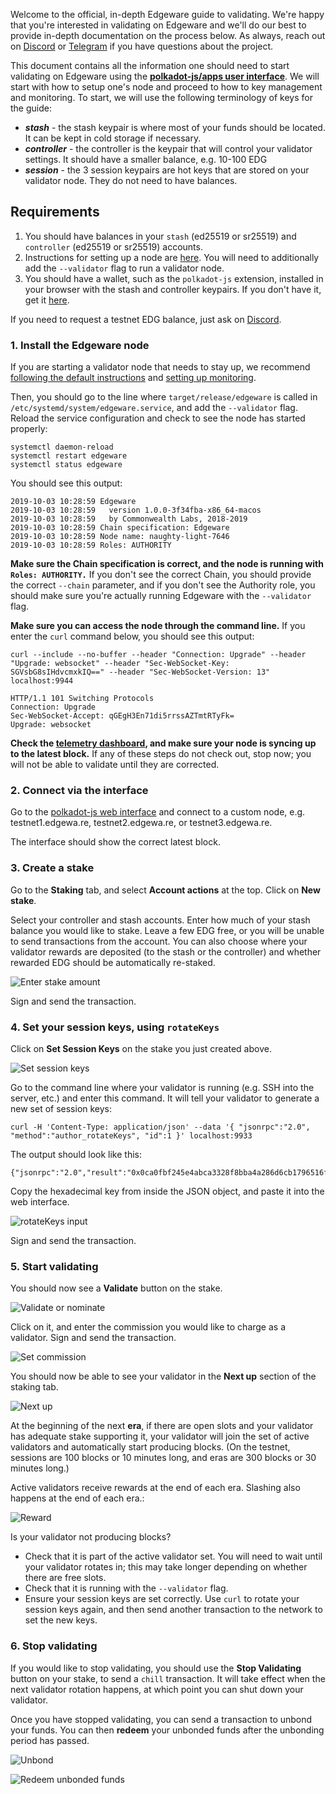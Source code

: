 Welcome to the official, in-depth Edgeware guide to validating. We're happy that you're interested in validating on Edgeware and we'll do our best to provide in-depth documentation on the process below. As always, reach out on [Discord](https://discord.gg/CJRfb3) or [Telegram](https://t.me/heyedgeware) if you have questions about the project.

This document contains all the information one should need to start validating on Edgeware using the [**polkadot-js/apps user interface**](https://polkadot.js.org/apps/#/). We will start with how to setup one's node and proceed to how to key management and monitoring. To start, we will use the following terminology of keys for the guide:

- ***stash*** - the stash keypair is where most of your funds should be located. It can be kept in cold storage if necessary.
- ***controller*** - the controller is the keypair that will control your validator settings. It should have a smaller balance, e.g. 10-100 EDG
- ***session*** - the 3 session keypairs are hot keys that are stored on your validator node. They do not need to have balances.

## Requirements

1. You should have balances in your `stash` (ed25519 or sr25519) and `controller` (ed25519 or sr25519) accounts.
2.  Instructions for setting up a node are [here](https://github.com/hicommonwealth/edgeware-node/wiki/Setting-up-a-Node). You will need to additionally add the `--validator` flag to run a validator node.
3. You should have a wallet, such as the `polkadot-js` extension, installed in your browser with the stash and controller keypairs. If you don't have it, get it [here](https://github.com/polkadot-js/extension).

If you need to request a testnet EDG balance, just ask on [Discord](1).

### 1. Install the Edgeware node

If you are starting a validator node that needs to stay up, we recommend [following the default instructions](https://github.com/hicommonwealth/edgeware-node/wiki/Setting-up-a-Node) and [setting up monitoring](https://github.com/hicommonwealth/edgeware-node/wiki/Setting-up-monitoring). 

Then, you should go to the line where `target/release/edgeware` is called in `/etc/systemd/system/edgeware.service`, and add the `--validator` flag. Reload the service configuration and check to see the node has started properly:

```
systemctl daemon-reload
systemctl restart edgeware
systemctl status edgeware
```

You should see this output:

```
2019-10-03 10:28:59 Edgeware
2019-10-03 10:28:59   version 1.0.0-3f34fba-x86_64-macos
2019-10-03 10:28:59   by Commonwealth Labs, 2018-2019
2019-10-03 10:28:59 Chain specification: Edgeware
2019-10-03 10:28:59 Node name: naughty-light-7646
2019-10-03 10:28:59 Roles: AUTHORITY
```

**Make sure the Chain specification is correct, and the node is running with `Roles: AUTHORITY.`** If you don't see the correct Chain, you should provide the correct `--chain` parameter, and if you don't see the Authority role, you should make sure you're actually running Edgeware with the `--validator` flag.

**Make sure you can access the node through the command line.** If you enter the `curl` command below, you should see this output:

```
curl --include --no-buffer --header "Connection: Upgrade" --header "Upgrade: websocket" --header "Sec-WebSocket-Key: SGVsbG8sIHdvcmxkIQ==" --header "Sec-WebSocket-Version: 13" localhost:9944

HTTP/1.1 101 Switching Protocols
Connection: Upgrade
Sec-WebSocket-Accept: qGEgH3En71di5rrssAZTmtRTyFk=
Upgrade: websocket
```

**Check the [telemetry dashboard](https://github.com/hicommonwealth/edgeware-node/wiki), and make sure your node is syncing up to the latest block.** If any of these steps do not check out, stop now; you will not be able to validate until they are corrected.

### 2. Connect via the interface

Go to the [polkadot-js web interface](https://polkadot.js.org/apps/#/settings) and connect to a custom node, e.g. testnet1.edgewa.re, testnet2.edgewa.re, or testnet3.edgewa.re.

The interface should show the correct latest block.

### 3. Create a stake

Go to the **Staking** tab, and select **Account actions** at the top. Click on **New stake**.

Select your controller and stash accounts. Enter how much of your stash balance you would like
to stake. Leave a few EDG free, or you will be unable to send transactions from the account.
You can also choose where your validator rewards are deposited (to the stash or the controller)
and whether rewarded EDG should be automatically re-staked.

![Enter stake amount](https://user-images.githubusercontent.com/1273926/66247046-d5227480-e6cd-11e9-9ddf-45af83a102d4.png)

Sign and send the transaction.

### 4. Set your session keys, using `rotateKeys`

Click on **Set Session Keys** on the stake you just created above.

![Set session keys](https://user-images.githubusercontent.com/1273926/66247139-b5d81700-e6ce-11e9-9948-85ddd6a4865c.png)

Go to the command line where your validator is running (e.g. SSH into the server, etc.) and enter this command. It will tell your validator to generate a new set of session keys:

```
curl -H 'Content-Type: application/json' --data '{ "jsonrpc":"2.0", "method":"author_rotateKeys", "id":1 }' localhost:9933
```

The output should look like this:

```
{"jsonrpc":"2.0","result":"0x0ca0fbf245e4abca3328f8bba4a286d6cb1796516fcc68864cab580f175e6abd2b9107003014fc6baab7fd8caf4607b34222df62f606248a8a592bcba86ff9eec6e838ae8eb757eb77dffc748f1443e60c4f7617c9ea7905f0dd09ab758a8063","id":1}
```

Copy the hexadecimal key from inside the JSON object, and paste it into the web interface.

![rotateKeys input](https://user-images.githubusercontent.com/1273926/66247154-ca1c1400-e6ce-11e9-9a50-11b9a6734867.png)

Sign and send the transaction.

### 5. Start validating

You should now see a **Validate** button on the stake.

![Validate or nominate](https://user-images.githubusercontent.com/1273926/66247159-cf795e80-e6ce-11e9-888b-63f870c301e9.png)

Click on it, and enter the commission you would like to charge as a validator. Sign and send the transaction.

![Set commission](https://user-images.githubusercontent.com/1273926/66247167-d3a57c00-e6ce-11e9-8d34-b3a0195e6533.png)

You should now be able to see your validator in the **Next up** section of the staking tab.

![Next up](https://user-images.githubusercontent.com/1273926/66247178-def8a780-e6ce-11e9-81a3-3bdc26b2e5af.png)

At the beginning of the next **era**, if there are open slots and your validator has adequate stake supporting it, your validator will join the set of active validators and automatically start producing blocks. (On the testnet, sessions are 100 blocks or 10 minutes long, and eras are 300 blocks or 30 minutes long.)

Active validators receive rewards at the end of each era. Slashing also happens at the end of each era.:

![Reward](https://user-images.githubusercontent.com/1273926/66247183-e455f200-e6ce-11e9-93ba-5eee38b7c606.png)

Is your validator not producing blocks?

- Check that it is part of the active validator set. You will need to wait until your validator rotates in; this may take longer depending on whether there are free slots.
- Check that it is running with the `--validator` flag.
- Ensure your session keys are set correctly. Use `curl` to rotate your session keys again, and then send another transaction to the network to set the new keys.

### 6. Stop validating

If you would like to stop validating, you should use the **Stop Validating** button on your stake, to send a `chill` transaction. It will take effect when the next validator rotation happens, at which point you can shut down your validator.

Once you have stopped validating, you can send a transaction to unbond your funds. You can then **redeem** your unbonded funds after the unbonding period has passed.

![Unbond](https://user-images.githubusercontent.com/1273926/66247294-ee2c2500-e6cf-11e9-93a1-89e9fa532367.png)

![Redeem unbonded funds](https://user-images.githubusercontent.com/1273926/66247295-eec4bb80-e6cf-11e9-96a8-92ecbdc932d1.png)